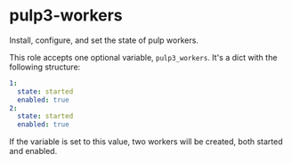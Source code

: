 pulp3-workers
=============

Install, configure, and set the state of pulp workers.

This role accepts one optional variable, `pulp3_workers`. It's a dict with the
following structure:

```yaml
1:
  state: started
  enabled: true
2:
  state: started
  enabled: true
```

If the variable is set to this value, two workers will be created, both started
and enabled.
